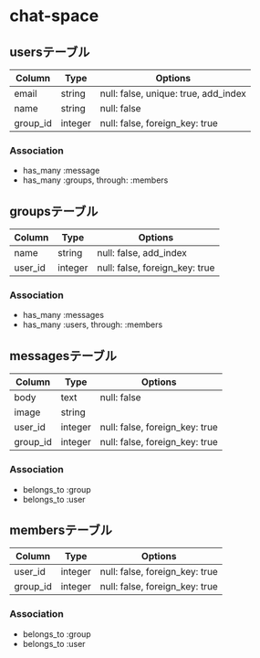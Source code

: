 # chat-space

## usersテーブル

|Column|Type|Options|
|------|----|-------|
|email|string|null: false, unique: true, add_index|
|name|string|null: false|
|group_id|integer|null: false, foreign_key: true|

### Association
- has_many :message
- has_many :groups, through: :members



## groupsテーブル

|Column|Type|Options|
|------|----|-------|
|name|string|null: false, add_index|
|user_id|integer|null: false, foreign_key: true|

### Association
- has_many :messages
- has_many :users, through: :members



## messagesテーブル

|Column|Type|Options|
|------|----|-------|
|body|text|null: false|
|image|string|
|user_id|integer|null: false, foreign_key: true|
|group_id|integer|null: false, foreign_key: true|

### Association
- belongs_to :group
- belongs_to :user



## membersテーブル

|Column|Type|Options|
|------|----|-------|
|user_id|integer|null: false, foreign_key: true|
|group_id|integer|null: false, foreign_key: true|

### Association
- belongs_to :group
- belongs_to :user
